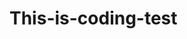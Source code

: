 # This-is-coding-test
     
  
   
 
  
    
     
     
          
           
          
    
              
           
        
       
  
   
  

